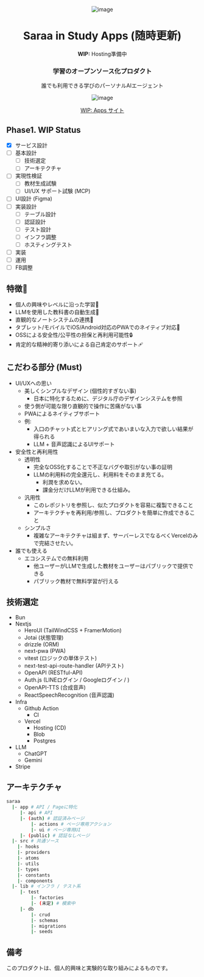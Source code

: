 <div align="center">

![image](https://github.com/user-attachments/assets/e21972db-83db-477a-9525-0f0fcabc64e7)


# Saraa in Study Apps (随時更新)

**WIP:** Hosting準備中

### 学習のオープンソース化プロダクト
誰でも利用できる学びのパーソナルAIエージェント

![image](https://github.com/user-attachments/assets/fdae643f-ea8a-4b88-9a56-db0579c2858d)

[WIP: Apps サイト](https://tokumei-devs.vercel.app/)

</div>

## Phase1. WIP Status
- [x] サービス設計
- [ ] 基本設計
  - [ ] 技術選定
  - [ ] アーキテクチャ
- [ ] 実現性検証
  - [ ] 教材生成試験
  - [ ] UI/UX サポート試験 (MCP)
- [ ] UI設計 (Figma)
- [ ] 実装設計
  - [ ] テーブル設計
  - [ ] 認証設計
  - [ ] テスト設計
  - [ ] インフラ調整
  - [ ] ホスティングテスト
- [ ] 実装
- [ ] 運用
- [ ] FB調整

## 特徴🌴
* 個人の興味やレベルに沿った学習🚀
* LLMを使用した教科書の自動生成📖
* 直観的なノートシステムの連携📒
* タブレット/モバイルでiOS/Android対応のPWAでのネイティブ対応📱
* OSSによる安全性/公平性の担保と再利用可能性🔒
* 肯定的な精神的寄り添いによる自己肯定のサポート🩹

## こだわる部分 (Must)
- UI/UXへの思い
  - 美しくシンプルなデザイン (個性的すぎない事)
    - 日本に特化するために、デジタル庁のデザインシステムを参照
  - 使う側が可能な限り直観的で操作に苦痛がない事
  - PWAによるネイティブサポート
  - 例:
    - 入口のチャット式とヒアリング式であいまいな入力で欲しい結果が得られる
    - LLM + 音声認識によるUIサポート
- 安全性と再利用性
  - 透明性
    - 完全なOSS化することで不正なバグや取引がない事の証明
    - LLMの利用料の完全還元し、利用料をそのまま充てる。
      - 利潤を求めない。
      - 課金分だけLLMが利用できる仕組み。
  - 汎用性
    - このレポジトリを参照し、似たプロダクトを容易に複製できること
    - アーキテクチャを再利用/参照し、プロダクトを簡単に作成できること
  - シンプルさ
    - 複雑なアーキテクチャは組まず、サーバーレスでなるべくVercelのみで完結させたい。
- 誰でも使える
  - エコシステムでの無料利用
    - 他ユーザーがLLMで生成した教材をユーザーはパブリックで提供できる
    - パブリック教材で無料学習が行える

## 技術選定
- Bun
- Nextjs
  - HeroUI (TailWindCSS + FramerMotion)
  - Jotai (状態管理)
  - drizzle (ORM)
  - next-pwa (PWA)
  - vitest (ロジックの単体テスト)
  - next-test-api-route-handler (APIテスト)
  - OpenAPI (RESTful-API)
  - Auth.js (LINEログイン / Googleログイン / )
  - OpenAPI-TTS (合成音声)
  - ReactSpeechRecognition (音声認識)
- Infra
  - Github Action
    - CI
  - Vercel
    - Hosting (CD)
    - Blob
    - Postgres
- LLM
  - ChatGPT
  - Gemini
- Stripe

## アーキテクチャ

```bash
saraa
  |- app # API / Pageに特化
     |- api # API
     |- (auth) # 認証済みページ
         |- actions # ページ専用アクション
         |- ui # ページ専用UI
     |- (public) # 認証なしページ
  |- src # 共通ソース
    |- hooks
    |- providers
    |- atoms
    |- utils
    |- types
    |- constants
    |- components
  |- lib # インフラ / テスト系
     |- test
         |- factories
         |- (未定) # 模索中
     |- db
         |- crud
         |- schemas
         |- migrations
         |- seeds
```

## 備考
このプロダクトは、個人的興味と実験的な取り組みによるものです。

